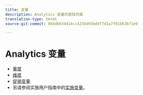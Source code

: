 ```yaml
---
title: 变量
description: Analytics 变量的登陆页面
translation-type: tm+mt
source-git-commit: 984d6034d14cc4256d93bd4f7d1a7f01b63b71e9

---
```



# Analytics 变量

* [量度](/help/components/c-variables/c-metrics/metricslist.md)
* [维度](/help/components/c-variables/dimensionslist/dimension-compatibility.md)
* [促销变量](/help/components/c-variables/c-merch-variables/var-merchandising.md)
* 另请参阅实施用户指南中的[实施变量](/help/implement/vars/overview.md)。
